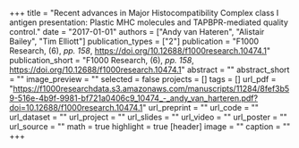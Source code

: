 +++
title = "Recent advances in Major Histocompatibility Complex class I antigen presentation: Plastic MHC molecules and TAPBPR-mediated quality control."
date = "2017-01-01"
authors = ["Andy van Hateren", "Alistair Bailey", "Tim Elliott"]
publication_types = ["2"]
publication = "F1000 Research, (6), _pp. 158_, https://doi.org/10.12688/f1000research.10474.1"
publication_short = "F1000 Research, (6), _pp. 158_, https://doi.org/10.12688/f1000research.10474.1"
abstract = ""
abstract_short = ""
image_preview = ""
selected = false
projects = []
tags = []
url_pdf = "https://f1000researchdata.s3.amazonaws.com/manuscripts/11284/8fef3b59-516e-4b9f-9981-bf721a0406c9_10474_-_andy_van_harteren.pdf?doi=10.12688/f1000research.10474.1"
url_preprint = ""
url_code = ""
url_dataset = ""
url_project = ""
url_slides = ""
url_video = ""
url_poster = ""
url_source = ""
math = true
highlight = true
[header]
image = ""
caption = ""
+++
